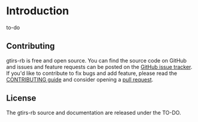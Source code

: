 # Introduction

to-do

## Contributing

gtirs-rb is free and open source. You can find the source code on GitHub and issues and feature requests can be posted on the [GitHub issue tracker](https://github.com/horde-re/gtirs-rb/issues).
If you'd like to contribute to fix bugs and add feature, please read the [CONTRIBUTING guide](https://github.com/horde-re/gtirs-rb/blob/main/CONTRIBUTING.md) and consider opening a [pull request](https://github.com/horde-re/gtirs-rb/pulls).

## License

The gtirs-rb source and documentation are released under the TO-DO.
